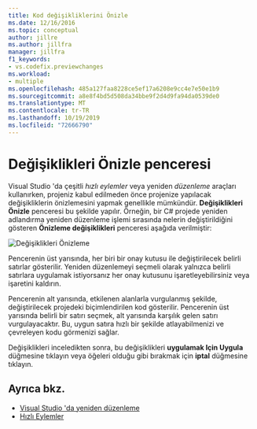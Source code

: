 ```yaml
---
title: Kod değişikliklerini Önizle
ms.date: 12/16/2016
ms.topic: conceptual
author: jillre
ms.author: jillfra
manager: jillfra
f1_keywords:
- vs.codefix.previewchanges
ms.workload:
- multiple
ms.openlocfilehash: 485a127faa8228ce5ef17a6208e9cc4e7e50e1b9
ms.sourcegitcommit: a8e8f4bd5d508da34bbe9f2d4d9fa94da0539de0
ms.translationtype: MT
ms.contentlocale: tr-TR
ms.lasthandoff: 10/19/2019
ms.locfileid: "72666790"
---
```

# <a name="preview-changes-window"></a>Değişiklikleri Önizle penceresi

Visual Studio 'da çeşitli *hızlı eylemler* veya yeniden *düzenleme* araçları kullanırken, projeniz kabul edilmeden önce projenize yapılacak değişikliklerin önizlemesini yapmak genellikle mümkündür. **Değişiklikleri Önizle** penceresi bu şekilde yapılır.  Örneğin, bir C# projede yeniden adlandırma yeniden düzenleme işlemi sırasında nelerin değiştirildiğini gösteren **Önizleme değişiklikleri** penceresi aşağıda verilmiştir:

![Değişiklikleri Önizleme](media/previewchanges.png)

Pencerenin üst yarısında, her biri bir onay kutusu ile değiştirilecek belirli satırlar gösterilir. Yeniden düzenlemeyi seçmeli olarak yalnızca belirli satırlara uygulamak istiyorsanız her onay kutusunu işaretleyebilirsiniz veya işaretini kaldırın.

Pencerenin alt yarısında, etkilenen alanlarla vurgulanmış şekilde, değiştirilecek projedeki biçimlendirilen kod gösterilir. Pencerenin üst yarısında belirli bir satırı seçmek, alt yarısında karşılık gelen satırı vurgulayacaktır. Bu, uygun satıra hızlı bir şekilde atlayabilmenizi ve çevreleyen kodu görmenizi sağlar.

Değişiklikleri inceledikten sonra, bu değişiklikleri **uygulamak Için Uygula** düğmesine tıklayın veya öğeleri olduğu gibi bırakmak için **iptal** düğmesine tıklayın.

## <a name="see-also"></a>Ayrıca bkz.

- [Visual Studio 'da yeniden düzenleme](../ide/refactoring-in-visual-studio.md)
- [Hızlı Eylemler](../ide/quick-actions.md)

